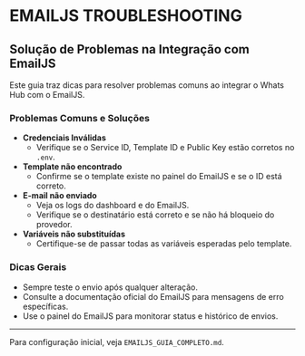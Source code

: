 # EMAILJS TROUBLESHOOTING

## Solução de Problemas na Integração com EmailJS

Este guia traz dicas para resolver problemas comuns ao integrar o Whats Hub com o EmailJS.

### Problemas Comuns e Soluções
- **Credenciais Inválidas**
  - Verifique se o Service ID, Template ID e Public Key estão corretos no `.env`.
- **Template não encontrado**
  - Confirme se o template existe no painel do EmailJS e se o ID está correto.
- **E-mail não enviado**
  - Veja os logs do dashboard e do EmailJS.
  - Verifique se o destinatário está correto e se não há bloqueio do provedor.
- **Variáveis não substituídas**
  - Certifique-se de passar todas as variáveis esperadas pelo template.

### Dicas Gerais
- Sempre teste o envio após qualquer alteração.
- Consulte a documentação oficial do EmailJS para mensagens de erro específicas.
- Use o painel do EmailJS para monitorar status e histórico de envios.

---
Para configuração inicial, veja `EMAILJS_GUIA_COMPLETO.md`.
